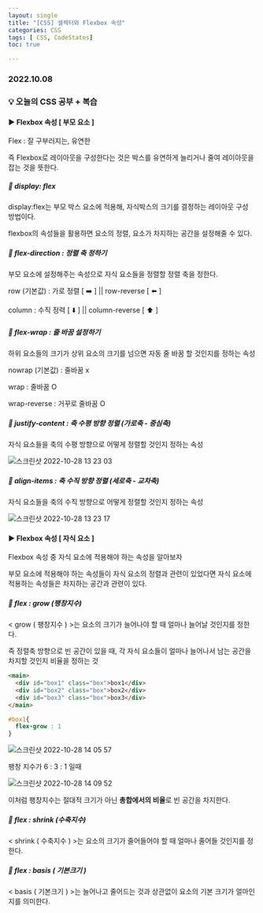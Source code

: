 ```yaml
---
layout: single
title: "[CSS] 셀렉터와 Flexbox 속성"
categories: CSS
tags: [ CSS, CodeStates]
toc: true

---
```


### 2022.10.08

### 💡  오늘의 CSS 공부 + 복습

#### ▶️ Flexbox 속성 [ 부모 요소 ]

Flex : 잘 구부러지는, 유연한 

즉 Flexbox로 레이아웃을 구성한다는 것은 박스를 유연하게 늘리거나 줄여 레이아웃을 잡는 것을 뜻한다. 

##### 📌 display: flex

display:flex는 부모 박스 요소에 적용해, 자식박스의 크기를 결정하는 레이아웃 구성 방법이다. 

flexbox의 속성들을 활용하면 요소의 정렬, 요소가 차지하는 공간을 설정해줄 수 있다. 



##### 📌 flex-direction : 정렬 축 정하기 

부모 요소에 설정해주는 속성으로 자식 요소들을 정렬할 정렬 축을 정한다. 

row (기본값) : 가로 정렬 [ ➡️ ]    ||   row-reverse [ ⬅️ ]

column : 수직 정력 [ ⬇️ ]          ||   column-reverse [ ⬆️ ]



##### 📌 flex-wrap : 줄 바꿈 설정하기 

하위 요소들의 크기가 상위 요소의 크기를 넘으면 자동 줄 바꿈 할 것인지를 정하는 속성 

nowrap (기본값) : 줄바꿈 x

wrap : 줄바꿈 O

wrap-reverse : 거꾸로 줄바꿈 O

##### 📌 justify-content : 축 수평 방향 정렬 (가로축 - 중심축)

자식 요소들을 축의 수평 방향으로 어떻게 정렬할 것인지 정하는 속성 

![스크린샷 2022-10-28 13 23 03](https://user-images.githubusercontent.com/104547038/198502094-1b6be402-a4fd-4a35-b73d-7cb5e123d69b.png)



##### 📌 align-items : 축 수직 방향 정렬  (세로축 - 교차축)

자식 요소들을 축의 수직 방향으로 어떻게 정렬할 것인지 정하는 속성 

![스크린샷 2022-10-28 13 23 17](https://user-images.githubusercontent.com/104547038/198502087-3fd2bd43-e6f7-404a-b758-6eddeb81e2a3.png)



#### ▶️ Flexbox 속성 [ 자식 요소 ]

Flexbox 속성 중 자식 요소에 적용해야 하는 속성을 알아보자 

부모 요소에 적용해야 하는 속성들이 자식 요소의 정렬과 관련이 있었다면 자식 요소에 적용하는 속성들은 차지하는 공간과 관련이 있다. 

##### 📌 flex : grow (팽창지수)

< grow ( 팽창지수 ) >는 요소의 크기가 늘어나야 할 때 얼마나 늘어날 것인지를 정한다. 

 즉 정렬축 방향으로 빈 공간이 있을 때, 각 자식 요소들이 얼마나 늘어나서 남는 공간을 차지할 것인지 비율을 정하는 것  

```html
<main>
  <div id="box1" class="box">box1</div>
  <div id="box2" class="box">box2</div>
  <div id="box3" class="box">box3</div>
</main>
```

```css
#box1{
  flex-grow : 1
}
```

![스크린샷 2022-10-28 14 05 57](https://user-images.githubusercontent.com/104547038/198507087-983cd5d5-e131-44b3-b891-f5fd65b9d92e.png)

팽창 지수가 6 : 3 : 1 일때 

![스크린샷 2022-10-28 14 09 52](https://user-images.githubusercontent.com/104547038/198507493-6466c65b-5ae4-4cc2-8488-3045d7e550e9.png)

이처럼 팽창지수는 절대적 크기가 아닌 **총합에서의 비율**로 빈 공간을 차지한다. 

##### 📌 flex : shrink (수축지수)

< shrink ( 수축지수 ) >는 요소의 크기가 줄어들어야 할 때 얼마나 줄어들 것인지를 정한다. 

##### 📌 flex : basis ( 기본크기 )

< basis ( 기본크기 ) >는 늘어나고 줄어드는 것과 상관없이 요소의 기본 크기가 얼마인지를 의미한다. 



